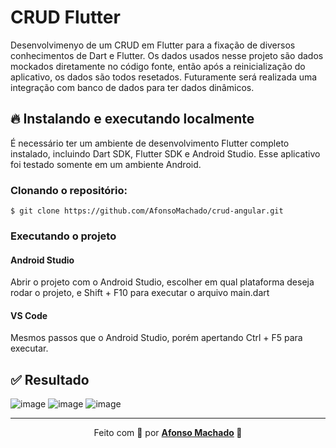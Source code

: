 # CRUD Flutter

Desenvolvimenyo de um CRUD em Flutter para a fixação de diversos conhecimentos de Dart e Flutter. Os dados usados nesse projeto são dados mockados diretamente no código fonte, então após a reinicialização do aplicativo, os dados são todos resetados. Futuramente será realizada uma integração com banco de dados para ter dados dinâmicos.

## :fire: Instalando e executando localmente

É necessário ter um ambiente de desenvolvimento Flutter completo instalado, incluindo Dart SDK, Flutter SDK e Android Studio. Esse aplicativo foi testado somente em um ambiente Android.

### Clonando o repositório:

```
$ git clone https://github.com/AfonsoMachado/crud-angular.git
```

### Executando o projeto

#### Android Studio

Abrir o projeto com o Android Studio, escolher em qual plataforma deseja rodar o projeto, e Shift + F10 para executar o arquivo main.dart

#### VS Code

Mesmos passos que o Android Studio, porém apertando Ctrl + F5 para executar.

## :white_check_mark: Resultado

![image](https://github.com/AfonsoMachado/knowledge/assets/11397955/03452601-ab81-4950-84f4-56444ca4a659)
![image](https://github.com/AfonsoMachado/knowledge/assets/11397955/d1ddc058-64e7-43cf-976c-d381fb45132a)
![image](https://github.com/AfonsoMachado/knowledge/assets/11397955/9902dbf5-3f92-4e8c-8106-3d44bbb833fc)

 ---

<p align="center">Feito com 💜 por <strong><a href="https://www.linkedin.com/in/AfonsoMachado/">Afonso Machado</a> 🥰 </strong> </p>
